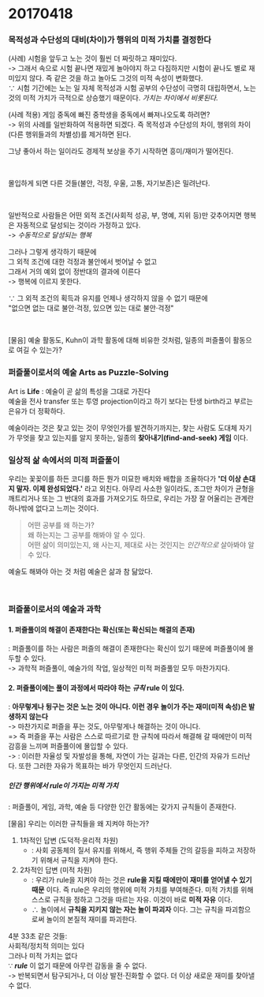 # 20170418

### 목적성과 수단성의 대비(차이)가 행위의 미적 가치를 결정한다

(사례) 시험을 앞두고 노는 것이 훨씬 더 짜릿하고 재미있다.  
-> 그래서 속으로 시험 끝나면 재밌게 놀아야지 하고 다짐하지만 시험이 끝나도 별로 재미있지 않다. 즉 같은 것을 하고 놀아도 그것의 미적 속성이 변화했다.  
∵ 시험 기간에는 노는 일 자체 목적성과 시험 공부의 수단성이 극명히 대립하면서, 노는 것의 미적 가치가 극적으로 상승했기 때문이다. *가치는 차이에서 비롯된다.*

(사례 적용) 게임 중독에 빠진 중학생을 중독에서 빠져나오도록 하려면?  
-> 위의 사례를 일반화하여 적용하면 되겠다. 즉 목적성과 수단성의 차이, 행위의 차이(다른 행위들과의 차별성)를 제거하면 된다.

그냥 좋아서 하는 일이라도 경제적 보상을 주기 시작하면 흥미/재미가 떨어진다.

<br>

몰입하게 되면 다른 것들(불안, 걱정, 우울, 고통, 자기보존)은 밀려난다.

<br>

일반적으로 사람들은 어떤 외적 조건(사회적 성공, 부, 명예, 지위 등)만 갖추어지면 행복은 자동적으로 달성되는 것이라 가정하고 있다.  
-> *수동적으로 달성되는 행복*

그러나 그렇게 생각하기 때문에  
그 외적 조건에 대한 걱정과 불안에서 벗어날 수 없고  
그래서 거의 예외 없이 정반대의 결과에 이른다  
-> 행복에 이르지 못한다.

∵ 그 외적 조건의 획득과 유지를 언제나 생각하지 않을 수 없기 때문에  
"없으면 없는 대로 불안·걱정, 있으면 있는 대로 불안·걱정"

<br>

[물음] 예술 활동도, Kuhn이 과학 활동에 대해 비유한 것처럼, 일종의 퍼즐풀이 활동으로 여길 수 있는가?

### 퍼즐풀이로서의 예술 Arts as Puzzle-Solving

Art is **Life** : 예술이 곧 삶의 특성을 그대로 가진다  
예술을 전사 transfer 또는 투영 projection이라고 하기 보다는 탄생 birth라고 부르는 은유가 더 정확하다.

예술이라는 것은 찾고 있는 것이 무엇인가를 발견하기까지는, 찾는 사람도 도대체 자기가 무엇을 찾고 있는지를 알지 못하는, 일종의 **찾아내기(find-and-seek) 게임** 이다.

### 일상적 삶 속에서의 미적 퍼즐풀이

우리는 꽃꽂이를 하든 코디를 하든 뭔가 미묘한 배치와 배합을 조율하다가 **'더 이상 손대지 말자. 이제 완성되었다.'** 라고 외친다. 아무리 사소한 일이라도, 조그만 차이가 균형을 깨트리거나 또는 그 반대의 효과를 가져오기도 하므로, 우리는 가장 잘 어울리는 관계란 하나밖에 없다고 느끼는 것이다.

> 어떤 공부를 왜 하는가?  
> 왜 하는지는 그 공부를 해봐야 알 수 있다.  
> 어떤 삶이 의미있는지, 왜 사는지, 제대로 사는 것인지는 *인간적으로* 살아봐야 알 수 있다.

예술도 해봐야 아는 것 처럼 예술은 삶과 참 닮았다.

<br>

### 퍼즐풀이로서의 예술과 과학

#### 1. 퍼즐풀이의 해결이 존재한다는 확신(또는 확신되는 해결의 존재)

: 퍼즐풀이를 하는 사람은 퍼즐의 해결이 존재한다는 확신이 있기 때문에 퍼즐풀이에 몰두할 수 있다.  
-> 과학적 퍼즐풀이, 예술가의 작업, 일상적인 미적 퍼즐풀읻 모두 마찬가지다.

#### 2. 퍼즐풀이에는 풀이 과정에서 따라야 하는 _규칙_ rule 이 있다.

: **아무렇게나 뒹구는 것은 노는 것이 아니다. 이런 경우 놀이가 주는 재미(미적 속성)은 발생하지 않는다**  
-> 마찬가지로 퍼즐을 푸는 것도, 아무렇게나 해결하는 것이 아니다.  
=> 즉 퍼즐을 푸는 사람은 스스로 따르기로 한 규칙에 따라서 해결해 갈 때에만이 미적 감흥을 느끼며 퍼즐풀이에 몰입할 수 있다.  
-> : 이러한 자율성 및 자발성을 통해, 자연이 가는 길과는 다른, 인간의 자유가 드러난다. 또한 그러한 자유가 목표하는 바가 무엇인지 드러난다.

##### 인간 행위에서 rule이 가지는 미적 가치

: 퍼즐풀이, 게임, 과학, 예술 등 다양한 인간 활동에는 갖가지 규칙들이 존재한다.

[물음] 우리는 이러한 규칙들을 왜 지켜야 하는가?

1. 1차적인 답변 (도덕적·윤리적 차원)
	- : 사회 공동체의 질서 유지를 위해서, 즉 행위 주체들 간의 갈등을 피하고 저장하기 위해서 규칙을 지켜야 한다.
2. 2차적인 답변 (미적 차원)
	- : 우리가 rule을 지켜야 하는 것은 **rule을 지킬 때에만이 재미를 얻어낼 수 있기 때문** 이다. 즉 rule은 우리의 행위에 미적 가치를 부여해준다. 미적 가치를 위해 스스로 규칙을 정하고 그것을 따르는 자유. 이것이 바로 **미적 자유** 이다.
	- ∴ 놀이에서 **규칙을 지키지 않는 자는 놀이 파괴자** 이다. 그는 규칙을 파괴함으로써 놀이의 본질적 재미를 파괴한다.

4분 33초 같은 것들:  
사회적/정치적 의미는 있다  
그러나 미적 가치는 없다  
∵ __*rule*__ 이 없기 때문에 아무런 감동을 줄 수 없다.  
-> 반복되면서 탐구되거나, 더 이상 발전·진화할 수 없다. 더 이상 새로운 재미를 찾아낼 수 없다.